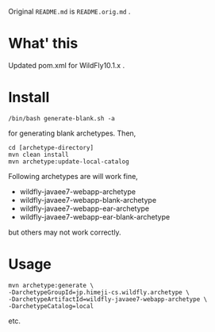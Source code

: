 Original `README.md` is `README.orig.md` .

# What' this

Updated pom.xml for WildFly10.1.x .


# Install

    /bin/bash generate-blank.sh -a

for generating blank archetypes.
Then,

    cd [archetype-directory]
    mvn clean install
    mvn archetype:update-local-catalog

Following archetypes are will work fine,
- wildfly-javaee7-webapp-archetype
- wildfly-javaee7-webapp-blank-archetype
- wildfly-javaee7-webapp-ear-archetype
- wildfly-javaee7-webapp-ear-blank-archetype

but others may not work correctly.

# Usage

    mvn archetype:generate \
    -DarchetypeGroupId=jp.himeji-cs.wildfly.archetype \
    -DarchetypeArtifactId=wildfly-javaee7-webapp-archetype \
    -DarchetypeCatalog=local

etc.
